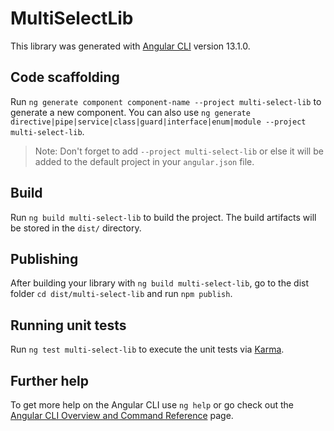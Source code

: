 # MultiSelectLib

This library was generated with [Angular CLI](https://github.com/angular/angular-cli) version 13.1.0.

## Code scaffolding

Run `ng generate component component-name --project multi-select-lib` to generate a new component. You can also use `ng generate directive|pipe|service|class|guard|interface|enum|module --project multi-select-lib`.
> Note: Don't forget to add `--project multi-select-lib` or else it will be added to the default project in your `angular.json` file. 

## Build

Run `ng build multi-select-lib` to build the project. The build artifacts will be stored in the `dist/` directory.

## Publishing

After building your library with `ng build multi-select-lib`, go to the dist folder `cd dist/multi-select-lib` and run `npm publish`.

## Running unit tests

Run `ng test multi-select-lib` to execute the unit tests via [Karma](https://karma-runner.github.io).

## Further help

To get more help on the Angular CLI use `ng help` or go check out the [Angular CLI Overview and Command Reference](https://angular.io/cli) page.
